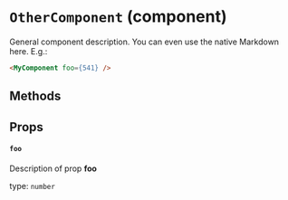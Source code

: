 `OtherComponent` (component)
============================

General component description.
You can even use the native Markdown here.
E.g.:
```html
<MyComponent foo={541} />
```

Methods
-------

Props
-----

#### `foo`

Description of prop **foo**

type: `number`

